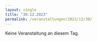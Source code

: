 ```yaml
---
layout: single
title: "30.12.2023"
permalink: /veranstaltungen/2023/12/30/
---
```


Keine Veranstaltung an diesem Tag.
